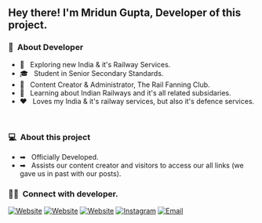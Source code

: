 <h2> Hey there! I'm Mridun Gupta, Developer of this project.</h2>

<h3> 👨 &nbsp;About Developer</h3>

- 🤔 &nbsp; Exploring new India & it's Railway Services.
- 🎓 &nbsp; Student in Senior Secondary Standards.
- 💼 &nbsp; Content Creator & Administrator, The Rail Fanning Club.
- 🌱 &nbsp; Learning about Indian Railways and it's all related subsidaries.
- ❤️ &nbsp; Loves my India & it's railway services, but also it's defence services.

<br/>

<h3> 💻 &nbsp;About this project</h3>

- ➡ &nbsp; Officially Developed.
- ➡ &nbsp; Assists our content creator and visitors to access our all links (we gave us in past with our posts).

<h3> 🤝🏻 &nbsp;Connect with developer.</h3>

<p align="left">
<a href="https://irfgrouppvt.github.io/rail_fanning_club_rfc"><img alt="Website" src="https://img.shields.io/badge/Website-https://irfgrouppvt.github.io/rail_fanning_club_rfc-blue?style=flat-square&logo=google-chrome"></a>
<a href="https://railfanningclub.travel.blog/"><img alt="Website" src="https://img.shields.io/badge/Website-https://railfanningclub.travel.blog/-blue?style=flat-square&logo=google-chrome"></a>
<a href="https://railfanningclub.travel.blog/donate-rfc"><img alt="Website" src="https://img.shields.io/badge/https://railfanningclub.travel.blog/donate-rfc-blue?style=flat-square&logo=google-chrome"></a>
<a href="https://www.instagram.com/rail_fanning_club_rfc/"><img alt="Instagram" src="https://img.shields.io/badge/Instagram-rail_fanning_club_rfc-blue?style=flat-square&logo=instagram"></a>
<a href="mailto:irfgrouppvt@gmail.com"><img alt="Email" src="https://img.shields.io/badge/Email-irfgrouppvt@gmail.com-blue?style=flat-square&logo=gmail"></a>
</p>
